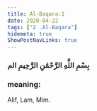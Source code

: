 ```yaml
---
title: Al-Baqara:1
date: 2020-04-22
tags: ["2 .Al-Baqara"]
hidemeta: true 
ShowPostNavLinks: true 
---
```

### بِسْمِ اللَّهِ الرَّحْمَٰنِ الرَّحِيمِ الم
### meaning: 
Alif, Lam, Mim.
